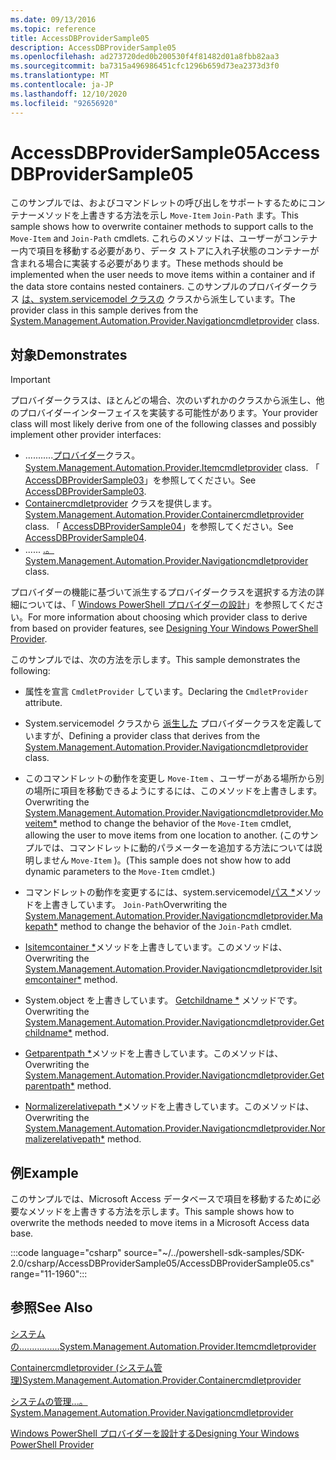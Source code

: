```yaml
---
ms.date: 09/13/2016
ms.topic: reference
title: AccessDBProviderSample05
description: AccessDBProviderSample05
ms.openlocfilehash: ad273720ded0b200530f4f81482d01a8fbb82aa3
ms.sourcegitcommit: ba7315a496986451cfc1296b659d73ea2373d3f0
ms.translationtype: MT
ms.contentlocale: ja-JP
ms.lasthandoff: 12/10/2020
ms.locfileid: "92656920"
---
```

# <a name="accessdbprovidersample05"></a><span data-ttu-id="c6893-103">AccessDBProviderSample05</span><span class="sxs-lookup"><span data-stu-id="c6893-103">AccessDBProviderSample05</span></span>

<span data-ttu-id="c6893-104">このサンプルでは、およびコマンドレットの呼び出しをサポートするためにコンテナーメソッドを上書きする方法を示し `Move-Item` `Join-Path` ます。</span><span class="sxs-lookup"><span data-stu-id="c6893-104">This sample shows how to overwrite container methods to support calls to the `Move-Item` and `Join-Path` cmdlets.</span></span> <span data-ttu-id="c6893-105">これらのメソッドは、ユーザーがコンテナー内で項目を移動する必要があり、データ ストアに入れ子状態のコンテナーが含まれる場合に実装する必要があります。</span><span class="sxs-lookup"><span data-stu-id="c6893-105">These methods should be implemented when the user needs to move items within a container and if the data store contains nested containers.</span></span> <span data-ttu-id="c6893-106">このサンプルのプロバイダークラス [は、system.servicemodel クラスの](/dotnet/api/System.Management.Automation.Provider.NavigationCmdletProvider) クラスから派生しています。</span><span class="sxs-lookup"><span data-stu-id="c6893-106">The provider class in this sample derives from the [System.Management.Automation.Provider.Navigationcmdletprovider](/dotnet/api/System.Management.Automation.Provider.NavigationCmdletProvider) class.</span></span>

## <a name="demonstrates"></a><span data-ttu-id="c6893-107">対象</span><span class="sxs-lookup"><span data-stu-id="c6893-107">Demonstrates</span></span>

> [!IMPORTANT]
> <span data-ttu-id="c6893-108">プロバイダークラスは、ほとんどの場合、次のいずれかのクラスから派生し、他のプロバイダーインターフェイスを実装する可能性があります。</span><span class="sxs-lookup"><span data-stu-id="c6893-108">Your provider class will most likely derive from one of the following classes and possibly implement other provider interfaces:</span></span>
>
> - <span data-ttu-id="c6893-109">...........[プロバイダー](/dotnet/api/System.Management.Automation.Provider.ItemCmdletProvider)クラス。</span><span class="sxs-lookup"><span data-stu-id="c6893-109">[System.Management.Automation.Provider.Itemcmdletprovider](/dotnet/api/System.Management.Automation.Provider.ItemCmdletProvider) class.</span></span> <span data-ttu-id="c6893-110">「 [AccessDBProviderSample03](./accessdbprovidersample03.md)」を参照してください。</span><span class="sxs-lookup"><span data-stu-id="c6893-110">See [AccessDBProviderSample03](./accessdbprovidersample03.md).</span></span>
> - <span data-ttu-id="c6893-111">[Containercmdletprovider](/dotnet/api/System.Management.Automation.Provider.ContainerCmdletProvider) クラスを提供します。</span><span class="sxs-lookup"><span data-stu-id="c6893-111">[System.Management.Automation.Provider.Containercmdletprovider](/dotnet/api/System.Management.Automation.Provider.ContainerCmdletProvider) class.</span></span> <span data-ttu-id="c6893-112">「 [AccessDBProviderSample04](./accessdbprovidersample04.md)」を参照してください。</span><span class="sxs-lookup"><span data-stu-id="c6893-112">See [AccessDBProviderSample04](./accessdbprovidersample04.md).</span></span>
> - <span data-ttu-id="c6893-113">...... [.。](/dotnet/api/System.Management.Automation.Provider.NavigationCmdletProvider)</span><span class="sxs-lookup"><span data-stu-id="c6893-113">[System.Management.Automation.Provider.Navigationcmdletprovider](/dotnet/api/System.Management.Automation.Provider.NavigationCmdletProvider) class.</span></span>
>
> <span data-ttu-id="c6893-114">プロバイダーの機能に基づいて派生するプロバイダークラスを選択する方法の詳細については、「 [Windows PowerShell プロバイダーの設計](./provider-types.md)」を参照してください。</span><span class="sxs-lookup"><span data-stu-id="c6893-114">For more information about choosing which provider class to derive from based on provider features, see [Designing Your Windows PowerShell Provider](./provider-types.md).</span></span>

<span data-ttu-id="c6893-115">このサンプルでは、次の方法を示します。</span><span class="sxs-lookup"><span data-stu-id="c6893-115">This sample demonstrates the following:</span></span>

- <span data-ttu-id="c6893-116">属性を宣言 `CmdletProvider` しています。</span><span class="sxs-lookup"><span data-stu-id="c6893-116">Declaring the `CmdletProvider` attribute.</span></span>

- <span data-ttu-id="c6893-117">System.servicemodel クラスから [派生した](/dotnet/api/System.Management.Automation.Provider.NavigationCmdletProvider) プロバイダークラスを定義していますが、</span><span class="sxs-lookup"><span data-stu-id="c6893-117">Defining a provider class that derives from the [System.Management.Automation.Provider.Navigationcmdletprovider](/dotnet/api/System.Management.Automation.Provider.NavigationCmdletProvider) class.</span></span>

- <span data-ttu-id="c6893-118">このコマンド[](/dotnet/api/System.Management.Automation.Provider.NavigationCmdletProvider.MoveItem)レットの動作を変更し `Move-Item` 、ユーザーがある場所から別の場所に項目を移動できるようにするには、このメソッドを上書きします。</span><span class="sxs-lookup"><span data-stu-id="c6893-118">Overwriting the [System.Management.Automation.Provider.Navigationcmdletprovider.Moveitem\*](/dotnet/api/System.Management.Automation.Provider.NavigationCmdletProvider.MoveItem) method to change the behavior of the `Move-Item` cmdlet, allowing the user to move items from one location to another.</span></span> <span data-ttu-id="c6893-119">(このサンプルでは、コマンドレットに動的パラメーターを追加する方法については説明しません `Move-Item` )。</span><span class="sxs-lookup"><span data-stu-id="c6893-119">(This sample does not show how to add dynamic parameters to the `Move-Item` cmdlet.)</span></span>

- <span data-ttu-id="c6893-120">コマンドレットの動作を変更するには、system.servicemodel[パス \*](/dotnet/api/System.Management.Automation.Provider.NavigationCmdletProvider.MakePath)メソッドを上書きしています。 `Join-Path`</span><span class="sxs-lookup"><span data-stu-id="c6893-120">Overwriting the [System.Management.Automation.Provider.Navigationcmdletprovider.Makepath\*](/dotnet/api/System.Management.Automation.Provider.NavigationCmdletProvider.MakePath) method to change the behavior of the `Join-Path` cmdlet.</span></span>

- <span data-ttu-id="c6893-121">[Isitemcontainer \*](/dotnet/api/System.Management.Automation.Provider.NavigationCmdletProvider.IsItemContainer)メソッドを上書きしています。このメソッドは、</span><span class="sxs-lookup"><span data-stu-id="c6893-121">Overwriting the [System.Management.Automation.Provider.Navigationcmdletprovider.Isitemcontainer\*](/dotnet/api/System.Management.Automation.Provider.NavigationCmdletProvider.IsItemContainer) method.</span></span>

- <span data-ttu-id="c6893-122">System.object を上書きしています。 [Getchildname \*](/dotnet/api/System.Management.Automation.Provider.NavigationCmdletProvider.GetChildName) メソッドです。</span><span class="sxs-lookup"><span data-stu-id="c6893-122">Overwriting the [System.Management.Automation.Provider.Navigationcmdletprovider.Getchildname\*](/dotnet/api/System.Management.Automation.Provider.NavigationCmdletProvider.GetChildName) method.</span></span>

- <span data-ttu-id="c6893-123">[Getparentpath \*](/dotnet/api/System.Management.Automation.Provider.NavigationCmdletProvider.GetParentPath)メソッドを上書きしています。このメソッドは、</span><span class="sxs-lookup"><span data-stu-id="c6893-123">Overwriting the [System.Management.Automation.Provider.Navigationcmdletprovider.Getparentpath\*](/dotnet/api/System.Management.Automation.Provider.NavigationCmdletProvider.GetParentPath) method.</span></span>

- <span data-ttu-id="c6893-124">[Normalizerelativepath \*](/dotnet/api/System.Management.Automation.Provider.NavigationCmdletProvider.NormalizeRelativePath)メソッドを上書きしています。このメソッドは、</span><span class="sxs-lookup"><span data-stu-id="c6893-124">Overwriting the [System.Management.Automation.Provider.Navigationcmdletprovider.Normalizerelativepath\*](/dotnet/api/System.Management.Automation.Provider.NavigationCmdletProvider.NormalizeRelativePath) method.</span></span>

## <a name="example"></a><span data-ttu-id="c6893-125">例</span><span class="sxs-lookup"><span data-stu-id="c6893-125">Example</span></span>

<span data-ttu-id="c6893-126">このサンプルでは、Microsoft Access データベースで項目を移動するために必要なメソッドを上書きする方法を示します。</span><span class="sxs-lookup"><span data-stu-id="c6893-126">This sample shows how to overwrite the methods needed to move items in a Microsoft Access data base.</span></span>

:::code language="csharp" source="~/../powershell-sdk-samples/SDK-2.0/csharp/AccessDBProviderSample05/AccessDBProviderSample05.cs" range="11-1960":::

## <a name="see-also"></a><span data-ttu-id="c6893-127">参照</span><span class="sxs-lookup"><span data-stu-id="c6893-127">See Also</span></span>

[<span data-ttu-id="c6893-128">システムの................</span><span class="sxs-lookup"><span data-stu-id="c6893-128">System.Management.Automation.Provider.Itemcmdletprovider</span></span>](/dotnet/api/System.Management.Automation.Provider.ItemCmdletProvider)

[<span data-ttu-id="c6893-129">Containercmdletprovider (システム管理)</span><span class="sxs-lookup"><span data-stu-id="c6893-129">System.Management.Automation.Provider.Containercmdletprovider</span></span>](/dotnet/api/System.Management.Automation.Provider.ContainerCmdletProvider)

[<span data-ttu-id="c6893-130">システムの管理...。</span><span class="sxs-lookup"><span data-stu-id="c6893-130">System.Management.Automation.Provider.Navigationcmdletprovider</span></span>](/dotnet/api/System.Management.Automation.Provider.NavigationCmdletProvider)

[<span data-ttu-id="c6893-131">Windows PowerShell プロバイダーを設計する</span><span class="sxs-lookup"><span data-stu-id="c6893-131">Designing Your Windows PowerShell Provider</span></span>](./provider-types.md)
